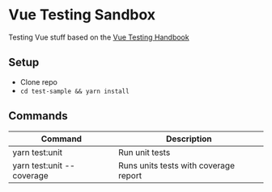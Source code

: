# Vue Testing Sandbox

Testing Vue stuff based on the [Vue Testing Handbook](https://lmiller1990.github.io/vue-testing-handbook/)

## Setup

- Clone repo
- `cd test-sample && yarn install`

## Commands

| Command                   | Description                           |
| ------------------------- | ------------------------------------- |
| yarn test:unit            | Run unit tests                        |
| yarn test:unit --coverage | Runs units tests with coverage report |
